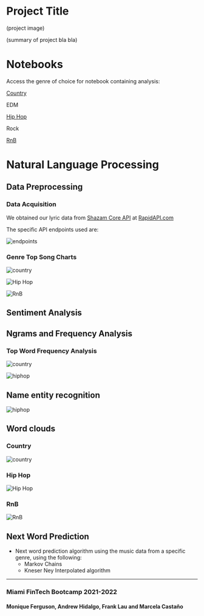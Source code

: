 # Project Title

(project image)

(summary of project bla bla)


# Notebooks

Access the genre of choice for notebook containing analysis:

[Country](country_nb/country_data.ipynb)

EDM

[Hip Hop](hiphop_rnb_data/hiphopraplyrics.ipynb)

Rock

[RnB](hiphop_rnb_data/rnblyrics.ipynb)

# Natural Language Processing

## Data Preprocessing

### Data Acquisition

We obtained our lyric data from [Shazam Core API](https://rapidapi.com/tipsters/api/shazam-core/) at [RapidAPI.com](https://rapidapi.com/hub)

The specific API endpoints used are:

![endpoints](endpoints_shazam_api.png)


### Genre Top Song Charts

![country](country_nb/images/top_artists_country.png)

![Hip Hop](hiphop_rnb_data/Images/hiphoprap_topcharts.png)

![RnB](hiphop_rnb_data/Images/rnb_topcharts.png)


## Sentiment Analysis

## Ngrams and Frequency Analysis

### Top Word Frequency Analysis

![country](country_nb/images/top_words_country.png)

![hiphop](hiphop_rnb_data/Images/entities_count.png)

## Name entity recognition

![hiphop](hiphop_rnb_data/Images/entities_count.png)

## Word clouds

### Country

![country](country_nb/images/country.png)

### Hip Hop

![Hip Hop](hiphop_rnb_data/Images/hiphopboom.png)

### RnB

![RnB](hiphop_rnb_data/Images/rnbart.png)


## Next Word Prediction

- Next word prediction algorithm using the music data from a specific genre, using the following:
    - Markov Chains
    - Kneser Ney Interpolated algorithm
    

---

### Miami FinTech Bootcamp 2021-2022

#### Monique Ferguson, Andrew Hidalgo, Frank Lau and Marcela Castaño